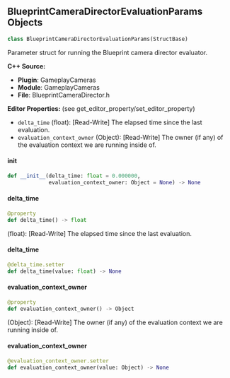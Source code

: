 ## BlueprintCameraDirectorEvaluationParams Objects

```python
class BlueprintCameraDirectorEvaluationParams(StructBase)
```

Parameter struct for running the Blueprint camera director evaluator.

**C++ Source:**

- **Plugin**: GameplayCameras
- **Module**: GameplayCameras
- **File**: BlueprintCameraDirector.h

**Editor Properties:** (see get_editor_property/set_editor_property)

- ``delta_time`` (float):  [Read-Write] The elapsed time since the last evaluation.
- ``evaluation_context_owner`` (Object):  [Read-Write] The owner (if any) of the evaluation context we are running inside of.

<a id="unreal.BlueprintCameraDirectorEvaluationParams.__init__"></a>

#### __init__

```python
def __init__(delta_time: float = 0.000000,
             evaluation_context_owner: Object = None) -> None
```

<a id="unreal.BlueprintCameraDirectorEvaluationParams.delta_time"></a>

#### delta_time

```python
@property
def delta_time() -> float
```

(float):  [Read-Write] The elapsed time since the last evaluation.

<a id="unreal.BlueprintCameraDirectorEvaluationParams.delta_time"></a>

#### delta_time

```python
@delta_time.setter
def delta_time(value: float) -> None
```

<a id="unreal.BlueprintCameraDirectorEvaluationParams.evaluation_context_owner"></a>

#### evaluation_context_owner

```python
@property
def evaluation_context_owner() -> Object
```

(Object):  [Read-Write] The owner (if any) of the evaluation context we are running inside of.

<a id="unreal.BlueprintCameraDirectorEvaluationParams.evaluation_context_owner"></a>

#### evaluation_context_owner

```python
@evaluation_context_owner.setter
def evaluation_context_owner(value: Object) -> None
```

<a id="unreal.CameraDirectorStateTreeEvaluationData"></a>